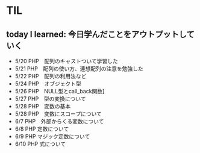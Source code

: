 # TIL

## today I learned: 今日学んだことをアウトプットしていく

- 5/20 PHP　配列のキャストついて学習した
- 5/21 PHP　配列の使い方、連想配列の注意を勉強した
- 5/22 PHP　配列の利用法など
- 5/24 PHP　オブジェクト型
- 5/26 PHP　NULL型とcall_back関数]
- 5/27 PHP　型の変換について
- 5/28 PHP　変数の基本
- 5/28 PHP　変数にスコープについて
- 6/7 PHP　外部からくる変数について
- 6/8 PHP 定数について
- 6/9 PHP マジック定数について
- 6/10 PHP 式について
